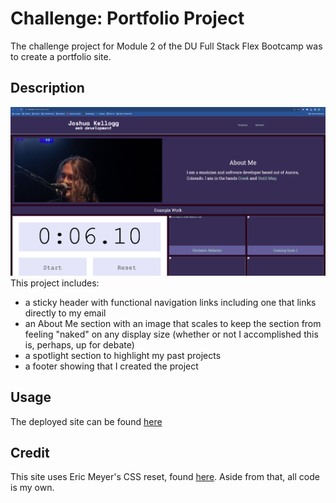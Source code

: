 # Challenge: Portfolio Project

The challenge project for Module 2 of the DU Full Stack Flex Bootcamp was to create a portfolio site.

## Description

![A screenshot of the landing page](./assets/images/challengeTwoScreenshot.png)
This project includes:
- a sticky header with functional navigation links including one that links directly to my email
- an About Me section with an image that scales to keep the section from feeling "naked" on any display size (whether or not I accomplished this is, perhaps, up for debate)
- a spotlight section to highlight my past projects
- a footer showing that I created the project

## Usage

The deployed site can be found [here](https://jkellogg01.github.io/module-2-challenge/)

## Credit

This site uses Eric Meyer's CSS reset, found [here](https://meyerweb.com/eric/tools/css/reset/index.html_).
Aside from that, all code is my own.
